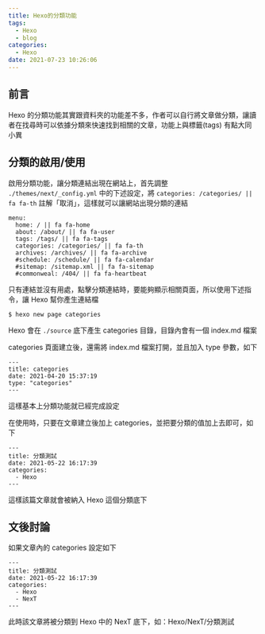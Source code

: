 ```yaml
---
title: Hexo的分類功能
tags:
  - Hexo
  - blog
categories:
  - Hexo
date: 2021-07-23 10:26:06
---
```


## 前言

Hexo 的分類功能其實跟資料夾的功能差不多，作者可以自行將文章做分類，讓讀者在找尋時可以依據分類來快速找到相關的文章，功能上與標籤(tags) 有點大同小異

<!--more-->

## 分類的啟用/使用

啟用分類功能，讓分類連結出現在網站上，首先調整 `./themes/next/_config.yml` 中的下述設定，將 `categories: /categories/ || fa fa-th` 註解「取消」，這樣就可以讓網站出現分類的連結

```
menu:
  home: / || fa fa-home
  about: /about/ || fa fa-user
  tags: /tags/ || fa fa-tags
  categories: /categories/ || fa fa-th
  archives: /archives/ || fa fa-archive
  #schedule: /schedule/ || fa fa-calendar
  #sitemap: /sitemap.xml || fa fa-sitemap
  #commonweal: /404/ || fa fa-heartbeat
```

只有連結並沒有用處，點擊分類連結時，要能夠顯示相關頁面，所以使用下述指令，讓 Hexo 幫你產生連結檔

```
$ hexo new page categories
```

Hexo 會在 `./source` 底下產生 categories 目錄，目錄內會有一個 index.md 檔案

categories 頁面建立後，還需將 index.md 檔案打開，並且加入 type 參數，如下

```
---
title: categories
date: 2021-04-20 15:37:19
type: "categories"
---
```

這樣基本上分類功能就已經完成設定

在使用時，只要在文章建立後加上 categories，並把要分類的值加上去即可，如下

```
---
title: 分類測試
date: 2021-05-22 16:17:39
categories:
  - Hexo
---
```

這樣該篇文章就會被納入 Hexo 這個分類底下

## 文後討論

如果文章內的 categories 設定如下

```
---
title: 分類測試
date: 2021-05-22 16:17:39
categories:
  - Hexo
  - NexT
---
```

此時該文章將被分類到 Hexo 中的 NexT 底下，如：Hexo/NexT/分類測試

<!--
## 後記

該篇與 Hexo標籤/關於功能 設定方式極度雷同，如有需要可以搭配一起設定，另外兩篇請參考下面連結

- [Hexo標籤的使用]()
- [Hexo的關於功能]()
-->
